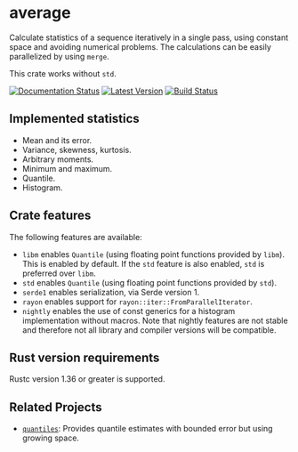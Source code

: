 # average

Calculate statistics of a sequence iteratively in a single pass, using
constant space and avoiding numerical problems. The calculations can be
easily parallelized by using `merge`.

This crate works without `std`.

[![Documentation Status]][docs.rs]
[![Latest Version]][crates.io]
[![Build Status]][actions]

[Documentation Status]: https://docs.rs/average/badge.svg
[docs.rs]: https://docs.rs/average
[Build Status]: https://github.com/vks/average/workflows/Tests/badge.svg?event=push
[actions]: https://github.com/vks/average/actions
[Latest Version]: https://img.shields.io/crates/v/average.svg
[crates.io]: https://crates.io/crates/average


## Implemented statistics

* Mean and its error.
* Variance, skewness, kurtosis.
* Arbitrary moments.
* Minimum and maximum.
* Quantile.
* Histogram.


## Crate features

The following features are available:

* `libm` enables `Quantile` (using floating point functions provided by `libm`).
  This is enabled by default. If the `std` feature is also enabled, `std` is
  preferred over `libm`.
* `std` enables `Quantile` (using floating point functions provided by `std`).
* `serde1` enables serialization, via Serde version 1.
* `rayon` enables support for `rayon::iter::FromParallelIterator`.
* `nightly` enables the use of const generics for a histogram implementation
  without macros. Note that nightly features are not stable and therefore not
  all library and compiler versions will be compatible.


## Rust version requirements

Rustc version 1.36 or greater is supported.


## Related Projects

* [`quantiles`](https://crates.io/crates/quantiles):
  Provides quantile estimates with bounded error but using growing space.
